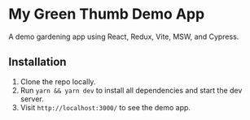 # My Green Thumb Demo App

A demo gardening app using React, Redux, Vite, MSW, and Cypress.

## Installation

1. Clone the repo locally.
2. Run `yarn && yarn dev` to install all dependencies and start the dev server.
3. Visit `http://localhost:3000/` to see the demo app.
